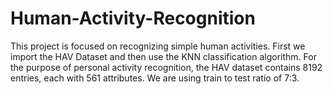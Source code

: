 # Human-Activity-Recognition
This project is focused on recognizing simple human activities. First we import the HAV Dataset and then use the KNN classification algorithm. For the purpose of personal activity recognition, the HAV dataset contains 8192 entries, each with 561 attributes. We are using train to test ratio of 7:3.
